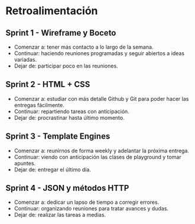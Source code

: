 # Retroalimentación

## Sprint 1 - Wireframe y Boceto
- Comenzar a: tener más contacto a lo largo de la semana.
- Continuar: haciendo reuniones programadas y seguir abiertos a ideas variadas.
- Dejar de: participar poco en las reuniones.

## Sprint 2 - HTML + CSS
- Comenzar a: estudiar con más detalle Github y Git para poder hacer las entregas fácilmente.
- Continuar: repartiendo tareas con anticipación.
- Dejar de: procrastinar hasta último momento.

## Sprint 3 - Template Engines
- Comenzar a: reunirnos de forma weekly y adelantar la próxima entrega.
- Continuar: viendo con anticipación las clases de playground y tomar apuntes.
- Dejar de: entregar el último día.

## Sprint 4 - JSON y métodos HTTP
- Comenzar a: dedicar un lapso de tiempo a corregir errores.
- Continuar: organizando reuniones para tratar avances y dudas.
- Dejar de: realizar las tareas a medias.
